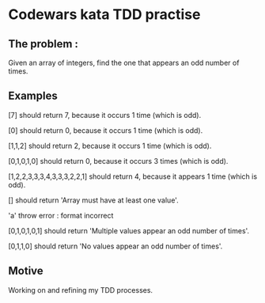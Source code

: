 # Codewars kata TDD practise

## The problem :

Given an array of integers, find the one that appears an odd number of times.

## Examples

<p>[7] should return 7, because it occurs 1 time (which is odd).</p>
<p>[0] should return 0, because it occurs 1 time (which is odd).</p>
<p>[1,1,2] should return 2, because it occurs 1 time (which is odd).</p>
<p>[0,1,0,1,0] should return 0, because it occurs 3 times (which is odd).</p>
<p>[1,2,2,3,3,3,4,3,3,3,2,2,1] should return 4, because it appears 1 time (which is odd).</p>
<p>[] should return 'Array must have at least one value'.</p>
<p>'a' throw error : format incorrect</p>
<p>[0,1,0,1,0,1] should return 'Multiple values appear an odd number of times'.</p>
<p>[0,1,1,0] should return 'No values appear an odd number of times'.</p>

## Motive 

Working on and refining my TDD processes.
